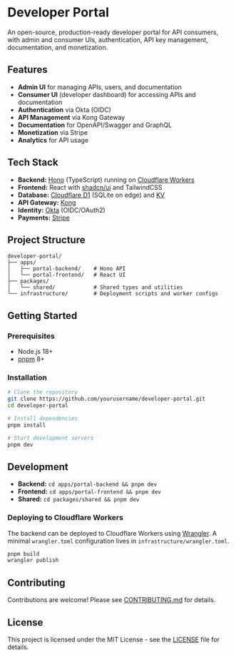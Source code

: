 # Developer Portal

An open-source, production-ready developer portal for API consumers, with admin and consumer UIs, authentication, API key management, documentation, and monetization.

## Features

- **Admin UI** for managing APIs, users, and documentation
- **Consumer UI** (developer dashboard) for accessing APIs and documentation
- **Authentication** via Okta (OIDC)
- **API Management** via Kong Gateway
- **Documentation** for OpenAPI/Swagger and GraphQL
- **Monetization** via Stripe
- **Analytics** for API usage

## Tech Stack

- **Backend:** [Hono](https://honojs.dev/) (TypeScript) running on [Cloudflare Workers](https://developers.cloudflare.com/workers/)
- **Frontend:** React with [shadcn/ui](https://ui.shadcn.com/) and TailwindCSS
- **Database:** [Cloudflare D1](https://developers.cloudflare.com/d1/) (SQLite on edge) and [KV](https://developers.cloudflare.com/kv/)
- **API Gateway:** [Kong](https://konghq.com/kong/)
- **Identity:** [Okta](https://www.okta.com/) (OIDC/OAuth2)
- **Payments:** [Stripe](https://stripe.com/)

## Project Structure

```
developer-portal/
├── apps/
│   ├── portal-backend/    # Hono API
│   └── portal-frontend/   # React UI
├── packages/
│   └── shared/            # Shared types and utilities
└── infrastructure/        # Deployment scripts and worker configs
```

## Getting Started

### Prerequisites

- Node.js 18+
- [pnpm](https://pnpm.io/) 8+

### Installation

```bash
# Clone the repository
git clone https://github.com/yourusername/developer-portal.git
cd developer-portal

# Install dependencies
pnpm install

# Start development servers
pnpm dev
```

## Development

- **Backend:** `cd apps/portal-backend && pnpm dev`
- **Frontend:** `cd apps/portal-frontend && pnpm dev`
- **Shared:** `cd packages/shared && pnpm dev`

### Deploying to Cloudflare Workers

The backend can be deployed to Cloudflare Workers using
[Wrangler](https://developers.cloudflare.com/workers/wrangler/). A minimal
`wrangler.toml` configuration lives in `infrastructure/wrangler.toml`.

```bash
pnpm build
wrangler publish
```

## Contributing

Contributions are welcome! Please see [CONTRIBUTING.md](CONTRIBUTING.md) for details.

## License

This project is licensed under the MIT License - see the [LICENSE](LICENSE) file for details.